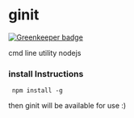 # ginit

[![Greenkeeper badge](https://badges.greenkeeper.io/prakashsellathurai/ginit.svg)](https://greenkeeper.io/)

cmd line utility nodejs
### install Instructions
<code> npm install -g </code>   

then ginit will be available for use :)
